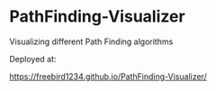 # PathFinding-Visualizer
Visualizing different Path Finding algorithms

Deployed at:

https://freebird1234.github.io/PathFinding-Visualizer/
